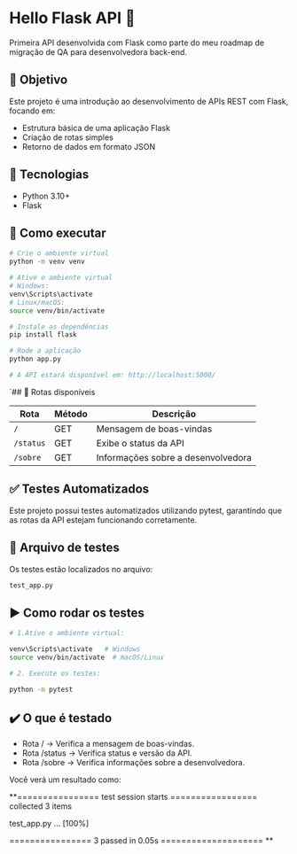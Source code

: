 # Hello Flask API 🚀

Primeira API desenvolvida com Flask como parte do meu roadmap de migração de QA para desenvolvedora back-end.

## 📌 Objetivo

Este projeto é uma introdução ao desenvolvimento de APIs REST com Flask, focando em:

- Estrutura básica de uma aplicação Flask
- Criação de rotas simples
- Retorno de dados em formato JSON

## 🔧 Tecnologias

- Python 3.10+
- Flask

## 🚀 Como executar

```bash
# Crie o ambiente virtual
python -m venv venv

# Ative o ambiente virtual
# Windows:
venv\Scripts\activate
# Linux/macOS:
source venv/bin/activate

# Instale as dependências
pip install flask

# Rode a aplicação
python app.py

# A API estará disponível em: http://localhost:5000/
```
´## 🔁 Rotas disponíveis

| Rota      | Método | Descrição                          |
| --------- | ------ | ---------------------------------- |
| `/`       | GET    | Mensagem de boas-vindas            |
| `/status` | GET    | Exibe o status da API              |
| `/sobre`  | GET    | Informações sobre a desenvolvedora |

## ✅ Testes Automatizados
Este projeto possui testes automatizados utilizando pytest, garantindo que as rotas da API estejam funcionando corretamente.

## 📁 Arquivo de testes

Os testes estão localizados no arquivo:
```bash
test_app.py
```

## ▶️ Como rodar os testes

```bash
# 1.Ative o ambiente virtual:

venv\Scripts\activate   # Windows
source venv/bin/activate  # macOS/Linux

# 2. Execute os testes:

python -m pytest

```

## ✔️ O que é testado

- Rota / → Verifica a mensagem de boas-vindas.
- Rota /status → Verifica status e versão da API.
- Rota /sobre → Verifica informações sobre a desenvolvedora.

Você verá um resultado como:

**================ test session starts =================
collected 3 items

test_app.py ...                                  [100%]

================ 3 passed in 0.05s ====================
**
